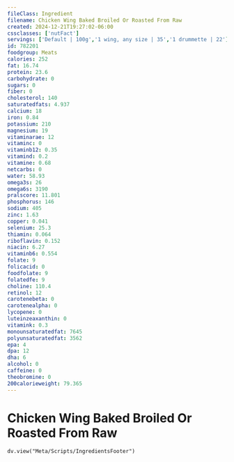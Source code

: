 ```yaml
---
fileClass: Ingredient
filename: Chicken Wing Baked Broiled Or Roasted From Raw
created: 2024-12-21T19:27:02-06:00
cssclasses: ['nutFact']
servings: ['Default | 100g','1 wing, any size | 35','1 drummette | 22']
id: 782201
foodgroup: Meats
calories: 252
fat: 16.74
protein: 23.6
carbohydrate: 0
sugars: 0
fiber: 0
cholesterol: 140
saturatedfats: 4.937
calcium: 18
iron: 0.84
potassium: 210
magnesium: 19
vitaminarae: 12
vitaminc: 0
vitaminb12: 0.35
vitamind: 0.2
vitamine: 0.68
netcarbs: 0
water: 58.93
omega3s: 26
omega6s: 3190
pralscore: 11.801
phosphorus: 146
sodium: 405
zinc: 1.63
copper: 0.041
selenium: 25.3
thiamin: 0.064
riboflavin: 0.152
niacin: 6.27
vitaminb6: 0.554
folate: 9
folicacid: 0
foodfolate: 9
folatedfe: 9
choline: 110.4
retinol: 12
carotenebeta: 0
carotenealpha: 0
lycopene: 0
luteinzeaxanthin: 0
vitamink: 0.3
monounsaturatedfat: 7645
polyunsaturatedfat: 3562
epa: 4
dpa: 12
dha: 6
alcohol: 0
caffeine: 0
theobromine: 0
200calorieweight: 79.365
---
```


# Chicken Wing Baked Broiled Or Roasted From Raw

```dataviewjs
dv.view("Meta/Scripts/IngredientsFooter")
```